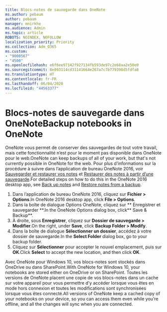 ```yaml
---
title: Blocs-notes de sauvegarde dans OneNote
ms.author: pebaum
author: pebaum
manager: mnirkhe
ms.audience: Admin
ms.topic: article
ROBOTS: NOINDEX, NOFOLLOW
localization_priority: Priority
ms.collection: Adm_O365
ms.custom:
- "9000567"
- "4500"
ms.openlocfilehash: e6f6ee97142f927134fb593de97c2e68aa2e50e0
ms.sourcegitcommit: 8e093114cd31141664e267a7c7b779398d5fdfa8
ms.translationtype: HT
ms.contentlocale: fr-FR
ms.lasthandoff: 06/04/2020
ms.locfileid: "44563377"
---
```

# <a name="backup-notebooks-in-onenote"></a><span data-ttu-id="e84bc-102">Blocs-notes de sauvegarde dans OneNote</span><span class="sxs-lookup"><span data-stu-id="e84bc-102">Backup notebooks in OneNote</span></span>

<span data-ttu-id="e84bc-103">OneNote vous permet de conserver des sauvegardes de tout votre travail, mais cette fonctionnalité n’est pour le moment pas disponible dans OneNote pour le web.</span><span class="sxs-lookup"><span data-stu-id="e84bc-103">OneNote can keep backups of all of your work, but that's not currently possible in OneNote for the web.</span></span> <span data-ttu-id="e84bc-104">Pour plus d’informations sur la procédure à suivre dans l’application de bureau OneNote 2016, voir [Sauvegarder et restaurer vos notes](https://support.office.com/article/back-up-notes-f58b34b0-611d-435e-87fa-7942a1767af4#id0eaabaaa=2016,_2013,_2010) et [Restaurer des notes à partir d’une sauvegarde](https://support.microsoft.com/office/5daf9cb0-6769-4998-a5de-f044fdd0d831).</span><span class="sxs-lookup"><span data-stu-id="e84bc-104">For detailed steps on how to do this in the OneNote 2016 desktop app, see [Back up notes](https://support.office.com/article/back-up-notes-f58b34b0-611d-435e-87fa-7942a1767af4#id0eaabaaa=2016,_2013,_2010) and [Restore notes from a backup](https://support.microsoft.com/office/5daf9cb0-6769-4998-a5de-f044fdd0d831).</span></span>

1. <span data-ttu-id="e84bc-105">Dans l’application de bureau OneNote 2016, cliquez sur **Fichier > Options**.</span><span class="sxs-lookup"><span data-stu-id="e84bc-105">In OneNote 2016 desktop app, click **File > Options**.</span></span>
2. <span data-ttu-id="e84bc-106">Dans la boîte de dialogue Options OneNote, cliquez sur ** Enregistrer et sauvegarder **.</span><span class="sxs-lookup"><span data-stu-id="e84bc-106">In the OneNote Options dialog box, click\*\* Save & Backup\*\*.</span></span>
3. <span data-ttu-id="e84bc-107">À droite, sous **Enregistrer**, cliquez sur **Dossier de sauvegarde > Modifier**.</span><span class="sxs-lookup"><span data-stu-id="e84bc-107">On the right, under **Save**, click **Backup Folder > Modify**.</span></span>
4. <span data-ttu-id="e84bc-108">Dans la boîte de dialogue **Sélectionner un dossier**, accédez à votre dossier de sauvegarde.</span><span class="sxs-lookup"><span data-stu-id="e84bc-108">In the **Select Folder** dialog box, go to your backup folder.</span></span>
5. <span data-ttu-id="e84bc-109">Cliquez sur **Sélectionner** pour accepter le nouvel emplacement, puis sur **OK**.</span><span class="sxs-lookup"><span data-stu-id="e84bc-109">Click **Select** to accept the new location, and then click **OK**.</span></span>

<span data-ttu-id="e84bc-110">Avec OneNote pour Windows 10, vos blocs-notes sont stockés dans OneDrive ou dans SharePoint.</span><span class="sxs-lookup"><span data-stu-id="e84bc-110">With OneNote for Windows 10, your notebooks are stored either on OneDrive or on SharePoint.</span></span> <span data-ttu-id="e84bc-111">Toutes les versions de OneNote placent une copie de vos blocs-notes dans un cache sur votre appareil pour vous permettre d’y accéder lorsque vous êtes en mode hors connexion et toutes les modifications sont synchronisées lorsque vous êtes connecté.</span><span class="sxs-lookup"><span data-stu-id="e84bc-111">All versions of OneNote keep a cached copy of your notebooks on your device, so you can access them even while you’re offline, and all the changes will sync when you are connected.</span></span>
